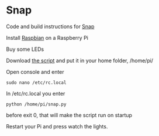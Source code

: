 # Snap
Code and build instructions for [Snap](https://www.instagram.com/p/CVXhBlCs5un/)

Install [Raspbian](https://www.raspberrypi.org/downloads/raspbian/) on a Raspberry Pi

Buy some LEDs

Download [the script](snap.py) and put it in your home folder, /home/pi/

Open console and enter
```
sudo nano /etc/rc.local
```
In /etc/rc.local you enter 
```
python /home/pi/snap.py
```
before exit 0, that will make the script run on startup

Restart your Pi and press watch the lights.
